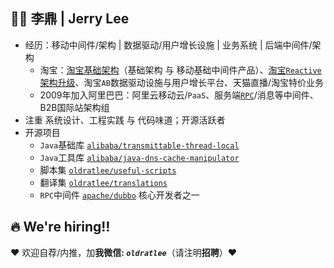 ## 👨‍🚒 李鼎 | Jerry Lee

- 经历：移动中间件/架构 | 数据驱动/用户增长设施 | 业务系统 | 后端中间件/架构
    - 淘宝：[淘宝基础架构](https://github.com/oldratlee/oldratlee/blob/master/tb-arch-fundation.md#-%E6%B7%98%E5%AE%9D%E6%9E%B6%E6%9E%84%E4%B8%8E%E5%9F%BA%E7%A1%80%E6%9C%8D%E5%8A%A1%E5%9B%A2%E9%98%9F)（基础架构 与 移动基础中间件产品）、[淘宝`Reactive`架构升级](https://github.com/oldratlee/reactive-practice-at-taobao)、淘宝`AB`数据驱动设施与用户增长平台、天猫直播/淘宝特价业务
    - 2009年加入阿里巴巴：阿里云移动云/`PaaS`、服务端[`RPC`](https://github.com/apache/dubbo)/消息等中间件、B2B国际站架构组
- 注重 系统设计、工程实践 与 代码味道；开源活跃者
- 开源项目
    - `Java`基础库 [`alibaba/transmittable-thread-local`](https://github.com/alibaba/transmittable-thread-local)
    - `Java`工具库 [`alibaba/java-dns-cache-manipulator`](https://github.com/alibaba/java-dns-cache-manipulator)
    - 脚本集 [`oldratlee/useful-scripts`](https://github.com/oldratlee/useful-scripts)
    - 翻译集 [`oldratlee/translations`](https://github.com/oldratlee/translations)
    - `RPC`中间件 [`apache/dubbo`](https://github.com/apache/dubbo) 核心开发者之一

## 🔥 We're hiring‼️

♥️ 欢迎自荐/内推，加**我微信: _`oldratlee`_**（请注明**招聘**）♥️
